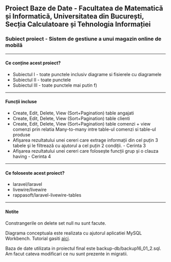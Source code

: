 ## Proiect Baze de Date - Facultatea de Matematică și Informatică, Universitatea din București, Secția Calculatoare și Tehnologia Informației
<h3>Subiect proiect - Sistem de gestiune a unui magazin online de mobilă</h3>
<hr>
<h4>Ce conține acest proiect?</h4>
<ul>
<li> Subiectul I - toate punctele inclusiv diagrame si fisierele cu diagramele</li>
<li> Subiectul II - toate punctele </li>
<li> Subiectul III - toate punctele mai putin f)</li>
</ul>

<hr>
<h4>Funcții incluse</h4>
<ul>
<li> Create, Edit, Delete, View (Sort+Pagination) table angajati </li>
<li> Create, Edit, Delete, View (Sort+Pagination) table clienti </li>
<li> Create, Edit, Delete, View (Sort+Pagination) table comenzi + view comenzi prin relatia Many-to-many intre table-ul comenzi si table-ul produse </li>
<li> Afișarea rezultatului  unei  cereri  care  extrage informații din  cel puțin 3 tabele şi le filtrează cu ajutorul a cel puțin 2 condiții. - Cerinta 3</li>
<li> Afișarea rezultatului  unei  cereri  care folosește funcții  grup  și o clauza having - Cerinta 4</li>
</ul>

<hr>

<h4> Ce foloseste acest proiect? </h4>
<ul>
<li> laravel/laravel</li>
<li> livewire/livewire</li>
<li> rappasoft/laravel-livewire-tables</li>
</ul>

<hr>

<h4> Notite</h4>
<p> Constrangerile on delete set null nu sunt facute.</p>
<p> Diagrama conceptuala este realizata cu ajutorul aplicatiei MySQL Workbench. Tutorial gasiti <a href="https://medium.com/@tushar0618/how-to-create-er-diagram-of-a-database-in-mysql-workbench-209fbf63fd03">aici</a>.</p>
<p> Baza de date utilizata in proiectul final este backup-db/backup16_01_2.sql. Am facut cateva modificari ce nu sunt prezente in migratii.</p>